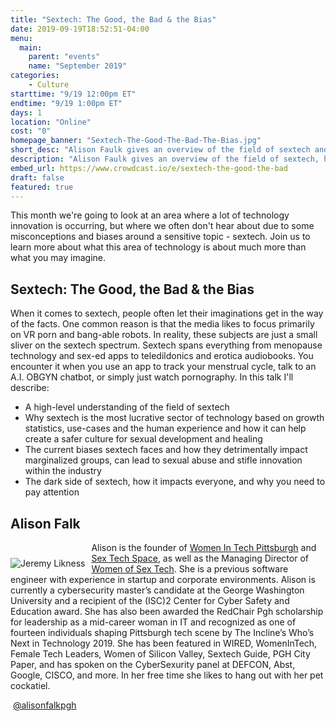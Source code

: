 ```yaml
---
title: "Sextech: The Good, the Bad & the Bias"
date: 2019-09-19T18:52:51-04:00
menu:
  main:
    parent: "events"
    name: "September 2019"
categories:
    - Culture
starttime: "9/19 12:00pm ET"
endtime: "9/19 1:00pm ET"
days: 1
location: "Online"
cost: "0"
homepage_banner: "Sextech-The-Good-The-Bad-The-Bias.jpg"
short_desc: "Alison Faulk gives an overview of the field of sextech and why it isn't what you may imagine."
description: "Alison Faulk gives an overview of the field of sextech, how it spans an array of technologies and the current biases sextech faces."
embed_url: https://www.crowdcast.io/e/sextech-the-good-the-bad
draft: false
featured: true
---
```


This month we're going to look at an area where a lot of technology innovation is occurring, but where we often don't hear about due to some misconceptions and biases around a sensitive topic - sextech. Join us to learn more about what this area of technology is about much more than what you may imagine.

## Sextech: The Good, the Bad & the Bias

When it comes to sextech, people often let their imaginations get in the way of the facts. One common reason is that the media likes to focus primarily on VR porn and bang-able robots. In reality, these subjects are just a small sliver on the sextech spectrum. Sextech spans everything from menopause technology and sex-ed apps to teledildonics and erotica audiobooks. You encounter it when you use an app to track your menstrual cycle, talk to an A.I. OBGYN chatbot, or simply just watch pornography. In this talk I'll describe:

* A high-level understanding of the field of sextech
* Why sextech is the most lucrative sector of technology based on growth statistics, use-cases and the human experience and how it can help create a safer culture for sexual development and healing
* The current biases sextech faces and how they detrimentally impact marginalized groups, can lead to sexual abuse and stifle innovation within the industry
* The dark side of sextech, how it impacts everyone, and why you need to pay attention

## Alison Falk

<img src="/img/speakers/alisonfalk.jpg" style="float:left;margin-right: 10px;margin-top: 25px;" alt="Jeremy Likness">

Alison is the founder of [Women In Tech Pittsburgh](https://www.womenintechpgh.com/) and [Sex Tech Space](https://www.sextechspace.com/), as well as the Managing Director of [Women of Sex Tech](https://www.womenofsextech.com/). She is a previous software engineer with experience in startup and corporate environments. Alison is currently a cybersecurity master’s candidate at the George Washington University and a recipient of the (ISC)2 Center for Cyber Safety and Education award. She has also been awarded the RedChair Pgh scholarship for leadership as a mid-career woman in IT and recognized as one of fourteen individuals shaping Pittsburgh tech scene by The Incline’s Who’s Next in Technology 2019. She has been featured in WIRED, WomenInTech, Female Tech Leaders, Women of Silicon Valley, Sextech Guide, PGH City Paper, and has spoken on the CyberSexurity panel at DEFCON, Abst, Google, CISCO, and more. In her free time she likes to hang out with her pet cockatiel.

<a class="social social-twitter" href="https://twitter.com/alisonfalkpgh" target="_blank" aria-label="twitter" style="float:left;">
  <i class="ui-twitter"></i>
</a>

&nbsp;[@alisonfalkpgh](https://twitter.com/alisonfalkpgh)